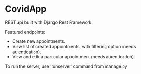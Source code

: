 # CovidApp

REST api built with Django Rest Framework.

Featured endpoints:
 - Create new appointments.
 - View list of created appointments, with filtering option (needs autentication).
 - View and edit a particular appointment (needs autentication).

To run the server, use 'runserver' command from manage.py
